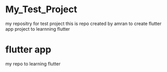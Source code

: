 # My_Test_Project
my repositry for test project
this is repo created by amran to create flutter app project to learnning flutter
<h1>flutter app</h1>
my repo to learning flutter
